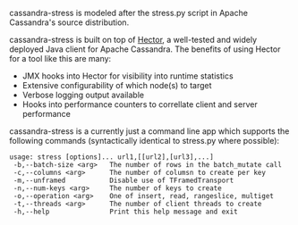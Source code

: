cassandra-stress is modeled after the stress.py script in Apache Cassandra's source distribution.

cassandra-stress is built on top of [Hector](http://github.com/rantav/hector), a well-tested and widely deployed Java client for Apache Cassandra. The benefits of using Hector for a tool like this are many:

+  JMX hooks into Hector for visibility into runtime statistics
+  Extensive configurability of which node(s) to target
+  Verbose logging output available
+  Hooks into performance counters to correllate client and server performance

cassandra-stress is a currently just a command line app which supports the following commands (syntactically identical to stress.py where possible):

	usage: stress [options]... url1,[[url2],[url3],...]
	 -b,--batch-size <arg>   The number of rows in the batch_mutate call
	 -c,--columns <arg>      The number of columsn to create per key
	 -m,--unframed           Disable use of TFramedTransport
	 -n,--num-keys <arg>     The number of keys to create
	 -o,--operation <arg>    One of insert, read, rangeslice, multiget
	 -t,--threads <arg>      The number of client threads to create
	 -h,--help               Print this help message and exit



